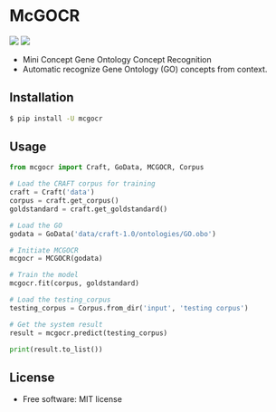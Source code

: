 # McGOCR

[![](https://img.shields.io/travis/jeroyang/mcgocr.svg)](https://travis-ci.org/jeroyang/mcgocr)
[![](https://img.shields.io/pypi/v/mcgocr.svg)](https://pypi.python.org/pypi/mcgocr)

- Mini Concept Gene Ontology Concept Recognition
- Automatic recognize Gene Ontology (GO) concepts from context.

## Installation

```bash
$ pip install -U mcgocr
```

## Usage
```python
from mcgocr import Craft, GoData, MCGOCR, Corpus

# Load the CRAFT corpus for training
craft = Craft('data')
corpus = craft.get_corpus()
goldstandard = craft.get_goldstandard()

# Load the GO
godata = GoData('data/craft-1.0/ontologies/GO.obo')

# Initiate MCGOCR
mcgocr = MCGOCR(godata)

# Train the model
mcgocr.fit(corpus, goldstandard)

# Load the testing_corpus
testing_corpus = Corpus.from_dir('input', 'testing corpus')

# Get the system result
result = mcgocr.predict(testing_corpus)

print(result.to_list())
```


## License
* Free software: MIT license

